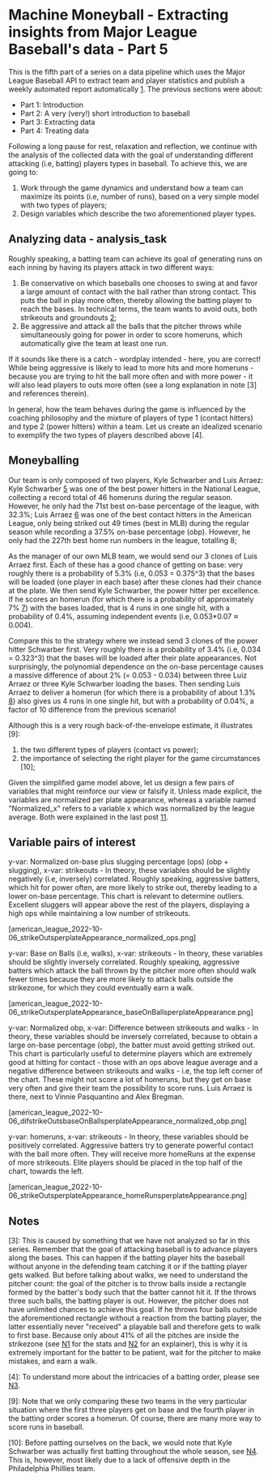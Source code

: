 # Machine Moneyball - Extracting insights from Major League Baseball's data - Part 5

This is the fifth part of a series on a data pipeline which uses the Major League Baseball API to extract team and player statistics and publish a weekly automated report automatically [1](https://github.com/lbventura/mlb-airflow-data-pipeline). The previous sections were about:

- Part 1: Introduction
- Part 2: A very (very!) short introduction to baseball
- Part 3: Extracting data
- Part 4: Treating data

Following a long pause for rest, relaxation and reflection, we continue with the analysis of the collected data with the goal of understanding different attacking (i.e, batting) players types in baseball. To achieve this, we are going to:

1. Work through the game dynamics and understand how a team can maximize its points (i.e, number of runs), based on a very simple model with two types of players;
2. Design variables which describe the two aforementioned player types. 

## Analyzing data - analysis_task

Roughly speaking, a batting team can achieve its goal of generating runs on each inning by having its players attack in two different ways:

1. Be conservative on which baseballs one chooses to swing at and favor a large amount of contact with the ball rather than strong contact. This puts the ball in play more often, thereby allowing the batting player to reach the bases. In technical terms, the team wants to avoid outs, both strikeouts and groundouts [2](https://www.mlb.com/glossary/standard-stats/groundout);
2. Be aggressive and attack all the balls that the pitcher throws while simultaneously going for power in order to score homeruns, which automatically give the team at least one run.


If it sounds like there is a catch - wordplay intended - here, you are correct! While being aggressive is likely to lead to more hits and more homeruns - because you are trying to hit the ball more often and with more power - it will also lead players to outs more often (see a long explanation in note [3] and references therein).

In general, how the team behaves during the game is influenced by the coaching philosophy and the mixture of players of type 1 (contact hitters) and type 2 (power hitters) within a team. Let us create an idealized scenario to exemplify the two types of players described above [4].

## Moneyballing

Our team is only composed of two players, Kyle Schwarber and Luis Arraez:
Kyle Schwarber [5](https://www.mlb.com/player/kyle-schwarber-656941) was one of the best power hitters in the National League, collecting a record total of 46 homeruns during the regular season. However, he only had the 71st best on-base percentage of the league, with 32.3%;
Luis Arraez [6](https://www.mlb.com/player/luis-arraez-650333) was one of the best contact hitters in the American League, only being striked out 49 times (best in MLB) during the regular season while recording a 37.5% on-base percentage (obp). However, he only had the 227th best home run numbers in the league, totalling 8;
 
As the manager of our own MLB team, we would send our 3 clones of Luis Arraez first. Each of these has a good chance of getting on base: very roughly there is a probability of 5.3% (i.e, 0.053 = 0.375^3) that the bases will be loaded (one player in each base) after these clones had their chance at the plate. We then send Kyle Schwarber, the power hitter per excellence. If he scores an homerun (for which there is a probability of approximately 7% [7](https://www.baseball-reference.com/players/s/schwaky01.shtml)) with the bases loaded, that is 4 runs in one single hit, with a probability of 0.4%, assuming independent events (i.e, 0.053*0.07 ≈ 0.004).

Compare this to the strategy where we instead send 3 clones of the power hitter Schwarber first. Very roughly there is a probability of 3.4% (i.e, 0.034 = 0.323^3) that the bases will be loaded after their plate appearances. Not surprisingly, the polynomial dependence on the on-base percentage causes a massive difference of about 2% (= 0.053 - 0.034) between three Luiz Arraez or three Kyle Schwarber loading the bases. Then sending Luis Arraez to deliver a homerun (for which there is a probability of about 1.3% [8](https://www.baseball-reference.com/players/a/arraelu01.shtml)) also gives us 4 runs in one single hit, but with a probability of 0.04%, a factor of 10 difference from the previous scenario!

Although this is a very rough back-of-the-envelope estimate, it illustrates [9]:
1. the two different types of players (contact vs power);
2. the importance of selecting the right player for the game circumstances [10];

Given the simplified game model above, let us design a few pairs of variables that might reinforce our view or falsify it. Unless made explicit, the variables are normalized per plate appearance, whereas a variable named "Normalized_x" refers to a variable x which was normalized by the league average. Both were explained in the last post [11](https://www.linkedin.com/pulse/machine-moneyball-extracting-insights-from-major-4-ventura-phd).

## Variable pairs of interest

y-var: Normalized on-base plus slugging percentage (ops) (obp + slugging), x-var: strikeouts - In theory, these variables should be slightly negatively (i.e, inversely) correlated. Roughly speaking, aggressive batters, which hit for power often, are more likely to strike out, thereby leading to a lower on-base percentage. This chart is relevant to determine outliers. Excellent sluggers will appear above the rest of the players, displaying a high ops while maintaining a low number of strikeouts.

[american_league_2022-10-06_strikeOutsperplateAppearance_normalized_ops.png]

y-var: Base on Balls (i.e, walks), x-var: strikeouts - In theory, these variables should be slightly inversely correlated. Roughly speaking, aggressive batters which attack the ball thrown by the pitcher more often should walk fewer times because they are more likely to attack balls outside the strikezone, for which they could eventually earn a walk.

[american_league_2022-10-06_strikeOutsperplateAppearance_baseOnBallsperplateAppearance.png]

y-var: Normalized obp, x-var: Difference between strikeouts and walks - In theory, these variables should be inversely correlated, because to obtain a large on-base percentage (obp), the batter must avoid getting striked out. This chart is particularly useful to determine players which are extremely good at hitting for contact - those with an ops above league average and a negative difference between strikeouts and walks - i.e, the top left corner of the chart. These might not score a lot of homeruns, but they get on base very often and give their team the possibility to score runs. Luis Arraez is there, next to Vinnie Pasquantino and Alex Bregman.

[american_league_2022-10-06_difstrikeOutsbaseOnBallsperplateAppearance_normalized_obp.png]

y-var: homeruns, x-var: strikeouts - In theory, these variables should be positively correlated. Aggressive batters try to generate powerful contact with the ball more often. They will receive more homeRuns at the expense of more strikeouts. Elite players should be placed in the top half of the chart, towards the left.

[american_league_2022-10-06_strikeOutsperplateAppearance_homeRunsperplateAppearance.png]


## Notes

[3]: This is caused by something that we have not analyzed so far in this series. Remember that the goal of attacking baseball is to advance players along the bases. This can happen if the batting player hits the baseball without anyone in the defending team catching it or if the batting player gets walked. But before talking about walks, we need to understand the pitcher count: the goal of the pitcher is to throw balls inside a rectangle formed by the batter's body such that the batter cannot hit it. If the throws three such balls, the batting player is out. However, the pitcher does not have unlimited chances to achieve this goal. If he throws four balls outside the aforementioned rectangle without a reaction from the batting player, the latter essentially never "received" a playable ball and therefore gets to walk to first base. Because only about 41% of all the pitches are inside the strikezone (see [N1](https://www.fangraphs.com/leaders.aspx?pos=all&stats=bat&lg=all&qual=0&type=5&season=2022&month=0&season1=1901&ind=0&team=0,ss&rost=0&age=&filter=&players=0&startdate=&enddate=) for the stats and [N2](https://library.fangraphs.com/offense/plate-discipline/) for an explainer), this is why it is extremely important for the batter to be patient, wait for the pitcher to make mistakes, and earn a walk.

[4]: To understand more about the intricacies of a batting order, please see [N3](https://www.baseball-reference.com/bullpen/Batting_order).

[9]: Note that we only comparing these two teams in the very particular situation where the first three players get on base and the fourth player in the batting order scores a homerun. Of course, there are many more way to score runs in baseball.

[10]: Before patting ourselves on the back, we would note that Kyle Schwarber was actually first batting throughout the whole season, see [N4](https://www.lineups.com/mlb/lineups/philadelphia-phillies). This is, however, most likely due to a lack of offensive depth in the Philadelphia Phillies team.

